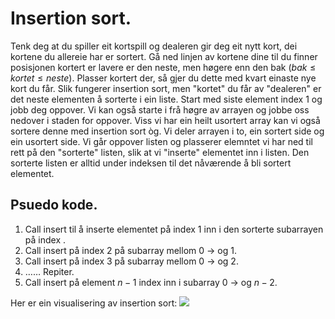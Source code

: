 # Insertion sort.
Tenk deg at du spiller eit kortspill og dealeren gir deg eit nytt kort, dei kortene du allereie har er sortert. Gå ned linjen av kortene dine til du finner posisjonen kortert er lavere er den neste, men høgere enn den bak ($bak \le kortet \le neste$). Plasser kortert der, så gjer du dette med kvart einaste nye kort du får. Slik fungerer insertion sort, men "kortet" du får av "dealeren" er det neste elementen å sorterte i ein liste.
Start med siste element index 1 og jobb deg oppover. Vi kan også starte i frå høgre av arrayen og jobbe oss nedover i staden for oppover.  Viss vi har ein heilt usortert array kan vi også sortere denne med insertion sort òg. Vi deler arrayen  i to, ein sortert side og ein usortert side. Vi går oppover listen og plasserer elemntet vi har ned til rett på den "sorterte" listen, slik at vi "inserte" elementet inn i listen. Den sorterte listen er alltid under indeksen til det nåværende å bli sortert elementet.

## Psuedo kode.
1. Call insert til å inserte elementet på index 1 inn i den sorterte subarrayen på index .
2. Call insert på index 2 på subarray mellom 0 $\rightarrow$ og 1.
3. Call insert på index 3 på subarray mellom 0 $\rightarrow$ og 2.
4. …… Repiter.
5. Call insert på element $n-1$ index inn i subarray 0 $\rightarrow$ og $n-2$.


Her er ein visualisering av insertion sort:
![](https://upload.wikimedia.org/wikipedia/commons/9/9c/Insertion-sort-example.gif)